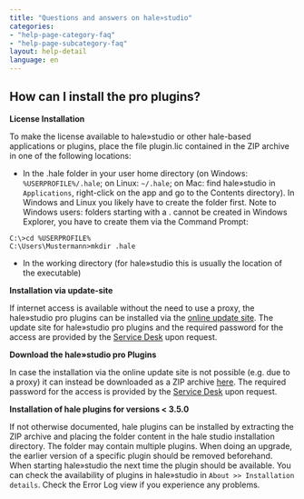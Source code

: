 ```yaml
---
title: "Questions and answers on hale»studio"
categories:
- "help-page-category-faq"
- "help-page-subcategory-faq"
layout: help-detail
language: en
---
```


<h2>How can I install the pro plugins?</h2>

**License Installation**

To make the license available to hale»studio or other hale-based applications or plugins, place the file plugin.lic 
contained in the ZIP archive in one of the following locations:

- In the .hale folder in your user home directory (on Windows: <code>%USERPROFILE%/.hale</code>; on Linux: <code>~/.hale</code>; 
on Mac: find hale»studio in <code>Applications</code>, right-click on the app and go to the Contents directory). 
In Windows and Linux you likely have to create the folder first. Note to Windows users: folders starting with a . cannot be created in Windows Explorer,
you have to create them via the Command Prompt:

```
C:\>cd %USERPROFILE%
C:\Users\Mustermann>mkdir .hale
```

- In the working directory (for hale»studio this is usually the location of the executable)

**Installation via update-site**

If internet access is available without the need to use a proxy, the hale»studio pro plugins can be installed via the <a target="_blank" href="http://help.halestudio.org/latest/index.jsp?topic=%2Feu.esdihumboldt.hale.doc.user%2Fhtml%2Fgetting_started%2Finstall_plugins.html&cp%3D0_2_3">online update site</a>.
The update site for hale»studio pro plugins and the required password for the access are provided by the <a target="_blank" href="https://wetransform.atlassian.net/servicedesk/customer/portal/1">Service Desk</a> upon request.


**Download the hale»studio pro Plugins**

In case the installation via the online update site is not possible (e.g. due to a proxy) it can instead be downloaded as a ZIP archive <a target="_blank" href="https://wetransform.app.box.com/v/hale-pro-plugins">here</a>.
The required password for the access is provided by the <a target="_blank" href="https://wetransform.atlassian.net/servicedesk/customer/portal/1">Service Desk</a> upon request.

**Installation of hale plugins for versions < 3.5.0**

If not otherwise documented, hale plugins can be installed by extracting the ZIP archive and placing the 
folder content in the hale studio installation directory. The folder may contain multiple plugins. 
When doing an upgrade, the earlier version of a specific plugin should be removed beforehand. 
When starting hale»studio the next time the plugin should be available. 
You can check the availability of plugins in hale»studio in <code>About >> Installation details</code>. 
Check the Error Log view if you experience any problems.
